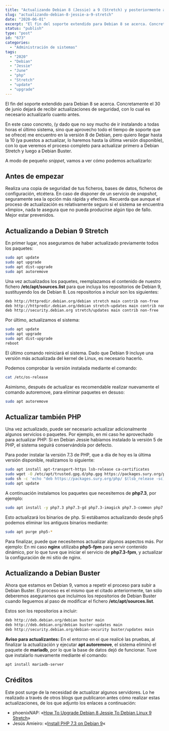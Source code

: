 ```yaml
---
title: "Actualizando Debian 8 (Jessie) a 9 (Stretch) y posteriormente a Debian 10 (Buster)"
slug: "actualizando-debian-8-jessie-a-9-stretch"
date: "2020-06-01"
excerpt: "El fin del soporte extendido para Debian 8 se acerca. Concretamente el 30 de junio dejará de recibir actualizaciones de seguridad, con lo cual es necesario actualizarlo cuanto antes. En este caso concreto, (y dado que no soy mucho de ir instalando a todas horas el último sistema, sino que aprovecho todo el tiempo de &hellip; Sigue leyendo Actualizando Debian 8 (Jessie) a 9 (Stretch) y posteriormente a Debian 10 (Buster)"
status: "publish"
type: "post"
id: "673"
categories:
  - "Administración de sistemas"
tags:
  - "2020"
  - "Debian"
  - "Jessie"
  - "June"
  - "php"
  - "Stretch"
  - "update"
  - "upgrade"
---
```


El fin del soporte extendido para Debian 8 se acerca. Concretamente el 30 de junio dejará de recibir actualizaciones de seguridad, con lo cual es necesario actualizarlo cuanto antes.

En este caso concreto, (y dado que no soy mucho de ir instalando a todas horas el último sistema, sino que aprovecho todo el tiempo de soporte que se ofrece) me encuentro en la versión 8 de Debian, pero quiero llegar hasta la 10 (ya puestos a actualizar, lo haremos hasta la última versión disponible), con lo que veremos el proceso completo para actualizar primero a Debian Stretch y luego a Debian Buster.

A modo de pequeño *snippet*, vamos a ver cómo podemos actualizarlo:

## Antes de empezar

Realiza una copia de seguridad de tus ficheros, bases de datos, ficheros de configuración, etcétera. En caso de disponer de un servicio de *snapshot*, seguramente sea la opción más rápida y efectiva. Recuerda que aunque el proceso de actualización es relativamente seguro si el sistema se encuentra «limpio», nada te asegura que no pueda producirse algún tipo de fallo. Mejor estar prevenidos.

## Actualizando a Debian 9 Stretch

En primer lugar, nos aseguramos de haber actualizado previamente todos los paquetes:

```bash
sudo apt update
sudo apt upgrade
sudo apt dist-upgrade
sudo apt autoremove
```

Una vez actualizados los paquetes, reemplazamos el contenido de nuestro fichero **/etc/apt/sources.list** para que incluya los repositorios de Debian 9, sustituyendo los de Debian 8. Los repositorios a incluir son los siguientes:

```bash
deb http://httpredir.debian.org/debian stretch main contrib non-free
deb http://httpredir.debian.org/debian stretch-updates main contrib non-free
deb http://security.debian.org stretch/updates main contrib non-free
```

Por último, actualizamos el sistema:

```bash
sudo apt update
sudo apt upgrade
sudo apt dist-upgrade
reboot
```

El último comando reiniciará el sistema. Dado que Debian 9 incluye una versión más actualizada del kernel de Linux, es necesario hacerlo.

Podemos comprobar la versión instalada mediante el comando:

```bash
cat /etc/os-release
```

Asimismo, después de actualizar es recomendable realizar nuevamente el comando autoremove, para eliminar paquetes en desuso:

```bash
sudo apt autoremove
```

## Actualizar también PHP

Una vez actualizado, puede ser necesario actualizar adicionalmente algunos servicios o paquetes. Por ejemplo, en mi caso he aprovechado para actualizar PHP: Si en Debian Jessie habíamos instalado la versión 5 de PHP, el sistema seguirá conservándola por defecto.

Para poder instalar la versión 7.3 de PHP, que a día de hoy es la última versión disponible, realizamos lo siguiente:

```bash
sudo apt install apt-transport-https lsb-release ca-certificates
sudo wget -O /etc/apt/trusted.gpg.d/php.gpg https://packages.sury.org/php/apt.gpg
sudo sh -c 'echo "deb https://packages.sury.org/php/ $(lsb_release -sc) main" > /etc/apt/sources.list.d/php.list'
sudo apt update
```

A continuación instalamos los paquetes que necesitemos de **php7.3**, por ejemplo:

```bash
sudo apt install -y php7.3 php7.3-gd php7.3-imagick php7.3-common php7.3-cli php7.3-fpm php7.3-mysql php7.3-xml php7.3-curl php7.3-mbstring php7.3-zip
```

Esto actualizará los binarios de php. Si estábamos actualizando desde php5 podemos eliminar los antiguos binarios mediante:

```bash
sudo apt purge php5-*
```

Para finalizar, puede que necesitemos actualizar algunos aspectos más. Por ejemplo: En mi caso **nginx** utilizaba **php5-fpm** para servir contenido dinámico, por lo que tuve que iniciar el servicio de **php7.3-fpm**, y actualizar la configuración de mi sitio de nginx.

## Actualizando a Debian Buster

Ahora que estamos en Debian 9, vamos a repetir el proceso para subir a Debian Buster. El proceso es el mismo que el citado anteriormente, tan sólo deberemos asegurarnos que incluímos los repositorios de Debian Buster cuando lleguemos al paso de modificar el fichero **/etc/apt/sources.list**.

Estos son los repositorios a incluir:

```bash
deb http://deb.debian.org/debian buster main
deb http://deb.debian.org/debian buster-updates main
deb http://security.debian.org/debian-security buster/updates main
```

**Aviso para actualizantes:** En el entorno en el que realicé las pruebas, al finalizar la actualización y ejecutar **apt autoremove**, el sistema eliminó el paquete de **mariadb**, por lo que la base de datos dejó de funcionar. Tuve que instalarlo nuevamente mediante el comando:

```bash
apt install mariadb-server
```

## Créditos

Este post surge de la necesidad de actualizar algunos servidores. Lo he realizado a través de otros blogs que publicaron antes cómo realizar estas actualizaciones, de los que adjunto los enlaces a continuación:

*   phoenixNAP: «[How To Upgrade Debian 8 Jessie To Debian Linux 9 Stretch](https://phoenixnap.com/kb/how-to-upgrade-debian-8-jessie-to-debian-9-stretch)»
*   Jesús Amieiro: «[Install PHP 7.3 on Debian 9](https://www.jesusamieiro.com/install-php-7-3-on-debian-9/)«